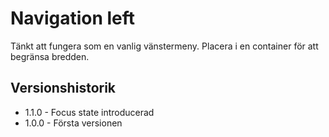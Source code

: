 
# Navigation left
Tänkt att fungera som en vanlig vänstermeny. Placera i en container för att begränsa bredden.
## Versionshistorik

* 1.1.0 - Focus state introducerad
* 1.0.0 - Första versionen
